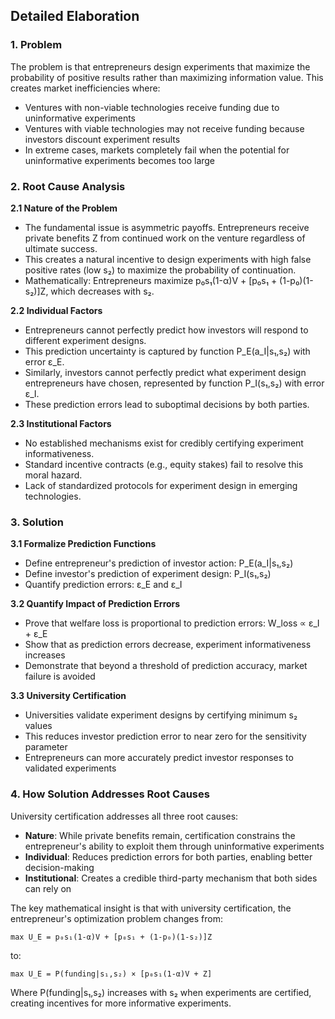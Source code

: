 ## Detailed Elaboration

### 1. Problem

The problem is that entrepreneurs design experiments that maximize the probability of positive results rather than maximizing information value. This creates market inefficiencies where:

- Ventures with non-viable technologies receive funding due to uninformative experiments
- Ventures with viable technologies may not receive funding because investors discount experiment results
- In extreme cases, markets completely fail when the potential for uninformative experiments becomes too large

### 2. Root Cause Analysis

**2.1 Nature of the Problem**

- The fundamental issue is asymmetric payoffs. Entrepreneurs receive private benefits Z from continued work on the venture regardless of ultimate success.
- This creates a natural incentive to design experiments with high false positive rates (low s₂) to maximize the probability of continuation.
- Mathematically: Entrepreneurs maximize p₀s₁(1-α)V + [p₀s₁ + (1-p₀)(1-s₂)]Z, which decreases with s₂.

**2.2 Individual Factors**

- Entrepreneurs cannot perfectly predict how investors will respond to different experiment designs.
- This prediction uncertainty is captured by function P_E(a_I|s₁,s₂) with error ε_E.
- Similarly, investors cannot perfectly predict what experiment design entrepreneurs have chosen, represented by function P_I(s₁,s₂) with error ε_I.
- These prediction errors lead to suboptimal decisions by both parties.

**2.3 Institutional Factors**

- No established mechanisms exist for credibly certifying experiment informativeness.
- Standard incentive contracts (e.g., equity stakes) fail to resolve this moral hazard.
- Lack of standardized protocols for experiment design in emerging technologies.

### 3. Solution

**3.1 Formalize Prediction Functions**

- Define entrepreneur's prediction of investor action: P_E(a_I|s₁,s₂)
- Define investor's prediction of experiment design: P_I(s₁,s₂)
- Quantify prediction errors: ε_E and ε_I

**3.2 Quantify Impact of Prediction Errors**

- Prove that welfare loss is proportional to prediction errors: W_loss ∝ ε_I + ε_E
- Show that as prediction errors decrease, experiment informativeness increases
- Demonstrate that beyond a threshold of prediction accuracy, market failure is avoided

**3.3 University Certification**

- Universities validate experiment designs by certifying minimum s₂ values
- This reduces investor prediction error to near zero for the sensitivity parameter
- Entrepreneurs can more accurately predict investor responses to validated experiments

### 4. How Solution Addresses Root Causes

University certification addresses all three root causes:

- **Nature**: While private benefits remain, certification constrains the entrepreneur's ability to exploit them through uninformative experiments
- **Individual**: Reduces prediction errors for both parties, enabling better decision-making
- **Institutional**: Creates a credible third-party mechanism that both sides can rely on

The key mathematical insight is that with university certification, the entrepreneur's optimization problem changes from:

```
max U_E = p₀s₁(1-α)V + [p₀s₁ + (1-p₀)(1-s₂)]Z
```

to:

```
max U_E = P(funding|s₁,s₂) × [p₀s₁(1-α)V + Z]
```

Where P(funding|s₁,s₂) increases with s₂ when experiments are certified, creating incentives for more informative experiments.
